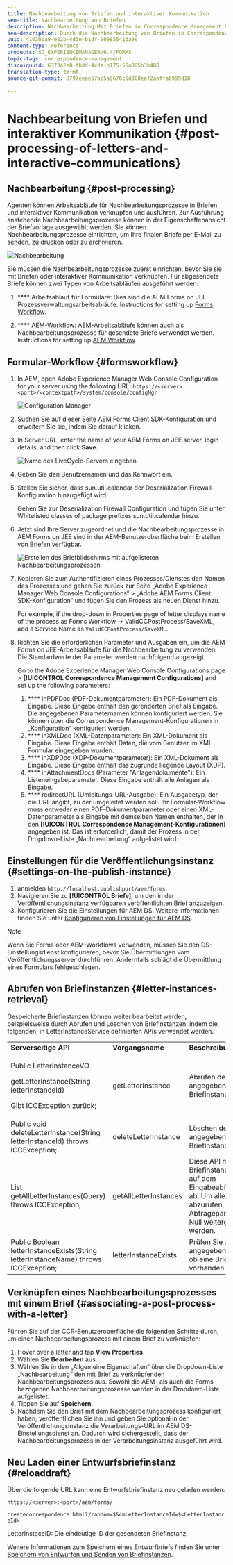 ```yaml
---
title: Nachbearbeitung von Briefen und interaktiver Kommunikation
seo-title: Nachbearbeitung von Briefen
description: Nachbearbeitung Mit Briefen in Correspondence Management können Sie AEM- und Forms-Nachbearbeitungsprozesse wie Drucken und E-Mail erstellen und sie in Ihre Briefe integrieren.
seo-description: Durch die Nachbearbeitung von Briefen in Correspondence Management können Sie die für AEM und Formular Nachbearbeitungsprozesse wie Drucken und E-Mail erstellen und sie in Ihre Briefe integrieren.
uuid: 4163bba9-e82b-4d3e-b1df-909855413a9e
content-type: reference
products: SG_EXPERIENCEMANAGER/6.4/FORMS
topic-tags: correspondence-management
discoiquuid: 637342e8-fbdd-4cda-b175-56a805b3b480
translation-type: tm+mt
source-git-commit: 0797eeae57ac5a9676c6d308eaf2aaffab999d18

---
```



# Nachbearbeitung von Briefen und interaktiver Kommunikation {#post-processing-of-letters-and-interactive-communications}

## Nachbearbeitung {#post-processing}

Agenten können Arbeitsabläufe für Nachbearbeitungsprozesse in Briefen und interaktiver Kommunikation verknüpfen und ausführen. Zur Ausführung anstehende Nachbearbeitungsprozesse können in der Eigenschaftenansicht der Briefvorlage ausgewählt werden. Sie können Nachbearbeitungsprozesse einrichten, um Ihre finalen Briefe per E-Mail zu senden, zu drucken oder zu archivieren.

![Nachbearbeitung](assets/ppoverview.png)

Sie müssen die Nachbearbeitungsprozesse zuerst einrichten, bevor Sie sie mit Briefen oder interaktiver Kommunikation verknüpfen. Für abgesendete Briefe können zwei Typen von Arbeitsabläufen ausgeführt werden:

1. **** Arbeitsablauf für Formulare: Dies sind die AEM Forms on JEE-Prozessverwaltungsarbeitsabläufe. Instructions for setting up [Forms Workflow](/help/forms/using/submit-letter-topostprocess.md#main-pars-header-3).

1. **** AEM-Workflow: AEM-Arbeitsabläufe können auch als Nachbearbeitungsprozesse für gesendete Briefe verwendet werden. Instructions for setting up [AEM Workflow](/help/forms/using/aem-forms-workflow.md).

## Formular-Workflow {#formsworkflow}

1. In AEM, open Adobe Experience Manager Web Console Configuration for your server using the following URL: `https://<server>:<port>/<contextpath>/system/console/configMgr`

   ![Configuration Manager](assets/2configmanager-1.png)

1. Suchen Sie auf dieser Seite AEM Forms Client SDK-Konfiguration und erweitern Sie sie, indem Sie darauf klicken.
1. In Server URL, enter the name of your AEM Forms on JEE server, login details, and then click **Save**.

   ![Name des LiveCycle-Servers eingeben](assets/1cofigmanager.png)

1. Geben Sie den Benutzernamen und das Kennwort ein.
1. Stellen Sie sicher, dass sun.util.calendar der Deserialization Firewall-Konfiguration hinzugefügt wird.

   Gehen Sie zur Deserialization Firewall Configuration und fügen Sie unter Whitelisted classes of package prefixes sun.util.calendar hinzu.

1. Jetzt sind Ihre Server zugeordnet und die Nachbearbeitungsprozesse in AEM Forms on JEE sind in der AEM-Benutzeroberfläche beim Erstellen von Briefen verfügbar.

   ![Erstellen des Briefbildschirms mit aufgelisteten Nachbearbeitungsprozessen](assets/0configmanager.png)

1. Kopieren Sie zum Authentifizieren eines Prozesses/Dienstes den Namen des Prozesses und gehen Sie zurück zur Seite „Adobe Experience Manager Web Console Configurations“ > „Adobe AEM Forms Client SDK-Konfiguration“ und fügen Sie den Prozess als neuen Dienst hinzu. 

   For example, if the drop-down in Properties page of letter displays name of the process as Forms Workflow -> ValidCCPostProcess/SaveXML, add a Service Name as `ValidCCPostProcess/SaveXML`.

1. Richten Sie die erforderlichen Parameter und Ausgaben ein, um die AEM Forms on JEE-Arbeitsabläufe für die Nachbearbeitung zu verwenden. Die Standardwerte der Parameter werden nachfolgend angezeigt.

   Go to the Adobe Experience Manager Web Console Configurations page > **[!UICONTROL Correspondence Management Configurations]** and set up the following parameters:

   1. **** inPDFDoc (PDF-Dokumentparameter): Ein PDF-Dokument als Eingabe. Diese Eingabe enthält den gerenderten Brief als Eingabe. Die angegebenen Parameternamen können konfiguriert werden. Sie können über die Correspondence Management-Konfigurationen in „Konfiguration“ konfiguriert werden.
   1. **** inXMLDoc (XML-Datenparameter): Ein XML-Dokument als Eingabe. Diese Eingabe enthält Daten, die vom Benutzer im XML-Formular eingegeben wurden.
   1. **** inXDPDoc (XDP-Dokumentparameter): Ein XML-Dokument als Eingabe. Diese Eingabe enthält das zugrunde liegende Layout (XDP).
   1. **** inAttachmentDocs (Parameter &quot;Anlagendokumente&quot;): Ein Listeneingabeparameter. Diese Eingabe enthält alle Anlagen als Eingabe.
   1. **** redirectURL (Umleitungs-URL-Ausgabe): Ein Ausgabetyp, der die URL angibt, zu der umgeleitet werden soll.
   Ihr Formular-Workflow muss entweder einen PDF-Dokumentparameter oder einen XML-Datenparameter als Eingabe mit demselben Namen enthalten, der in den **[!UICONTROL Correspondence Management-Konfigurationen]** angegeben ist. Das ist erforderlich, damit der Prozess in der Dropdown-Liste „Nachbearbeitung“ aufgelistet wird.

## Einstellungen für die Veröffentlichungsinstanz {#settings-on-the-publish-instance}

1. anmelden `http://localhost:publishport/aem/forms`.
1. Navigieren Sie zu **[!UICONTROL Briefe]**, um den in der Veröffentlichungsinstanz verfügbaren veröffentlichten Brief anzuzeigen.
1. Konfigurieren Sie die Einstellungen für AEM DS. Weitere Informationen finden Sie unter [Konfigurieren von Einstellungen für AEM DS](/help/forms/using/configuring-the-processing-server-url-.md).

>[!NOTE]
>
>Wenn Sie Forms oder AEM-Workflows verwenden, müssen Sie den DS-Einstellungsdienst konfigurieren, bevor Sie Übermittlungen vom Veröffentlichungsserver durchführen. Andernfalls schlägt die Übermittlung eines Formulars fehlgeschlagen.

## Abrufen von Briefinstanzen {#letter-instances-retrieval}

Gespeicherte Briefinstanzen können weiter bearbeitet werden, beispielsweise durch Abrufen und Löschen von Briefinstanzen, indem die folgenden, in LetterInstanceService definierten APIs verwendet werden.

<table> 
 <tbody> 
  <tr> 
   <td><strong>Serverseitige API</strong></td> 
   <td><strong>Vorgangsname</strong></td> 
   <td><strong>Beschreibung</strong></td> 
  </tr> 
  <tr> 
   <td><p>Public LetterInstanceVO</p> <p>getLetterInstance(String letterInstanceId)</p> <p>Gibt ICCException zurück; </p> </td> 
   <td>getLetterInstance</td> 
   <td>Abrufen der angegebenen Briefinstanz </td> 
  </tr> 
  <tr> 
   <td>Public void deleteLetterInstance(String letterInstanceId) throws ICCException; </td> 
   <td>deleteLetterInstance </td> 
   <td>Löschen der angegebenen Briefinstanz </td> 
  </tr> 
  <tr> 
   <td>List getAllLetterInstances(Query) throws ICCException; </td> 
   <td>getAllLetterInstances </td> 
   <td>Diese API ruft Briefinstanzen basierend auf dem Eingabeabfrageparameter ab. Um alle Briefinstanzen abzurufen, können Abfrageparameter als Null weitergeleitet werden.<br /> </td> 
  </tr> 
  <tr> 
   <td>Public Boolean letterInstanceExists(String letterInstanceName) throws ICCException; </td> 
   <td>letterInstanceExists </td> 
   <td>Prüfen Sie anhand des angegebenen Namens, ob eine Briefinstanz vorhanden ist </td> 
  </tr> 
 </tbody> 
</table>

## Verknüpfen eines Nachbearbeitungsprozesses mit einem Brief {#associating-a-post-process-with-a-letter}

Führen Sie auf der CCR-Benutzeroberfläche die folgenden Schritte durch, um einen Nachbearbeitungsprozess mit einem Brief zu verknüpfen:

1. Hover over a letter and tap **View Properties**.
1. Wählen Sie **Bearbeiten** aus.
1. Wählen Sie in den „Allgemeine Eigenschaften“ über die Dropdown-Liste „Nachbearbeitung“ den mit Brief zu verknüpfenden Nachbearbeitungsprozess aus. Sowohl die AEM- als auch die Forms-bezogenen Nachbearbeitungsprozesse werden in der Dropdown-Liste aufgelistet.
1. Tippen Sie auf **Speichern**.
1. Nachdem Sie den Brief mit dem Nachbearbeitungsprozess konfiguriert haben, veröffentlichen Sie ihn und geben Sie optional in der Veröffentlichungsinstanz die Verarbeitungs-URL im AEM DS-Einstellungsdienst an. Dadurch wird sichergestellt, dass der Nachbearbeitungsprozess in der Verarbeitungsinstanz ausgeführt wird. 

## Neu Laden einer Entwurfsbriefinstanz  {#reloaddraft}

Über die folgende URL kann eine Entwurfsbriefinstanz neu geladen werden:

`https://<server>:<port>/aem/forms/`

`createcorrespondence.html?/random=$&cmLetterInstanceId=$<LetterInstanceId>`

LetterInstaceID: Die eindeutige ID der gesendeten Briefinstanz.

Weitere Informationen zum Speichern eines Entwurfbriefs finden Sie unter[ Speichern von Entwürfen und Senden von Briefinstanzen](/help/forms/using/create-correspondence.md#savingdrafts).
